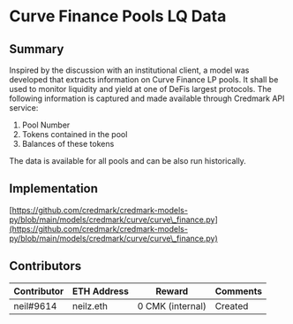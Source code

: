 # Curve Finance Pools LQ Data

## Summary

Inspired by the discussion with an institutional client, a model was developed that extracts information on Curve Finance LP pools. It shall be used to monitor liquidity and yield at one of DeFis largest protocols. The following information is captured and made available through Credmark API service:

1. Pool Number
2. Tokens contained in the pool
3. Balances of these tokens

The data is available for all pools and can be also run historically.

## Implementation

[https://github.com/credmark/credmark-models-py/blob/main/models/credmark/curve/curve\_finance.py](https://github.com/credmark/credmark-models-py/blob/main/models/credmark/curve/curve\_finance.py)



## Contributors

| Contributor | ETH Address | Reward           | Comments |
| ----------- | ----------- | ---------------- | -------- |
| neil#9614   | neilz.eth   | 0 CMK (internal) | Created  |
